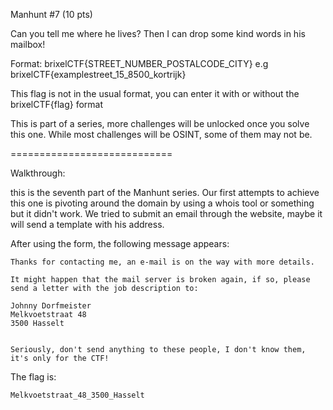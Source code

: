 Manhunt #7 (10 pts)

Can you tell me where he lives? Then I can drop some kind words in his mailbox!

Format: brixelCTF{STREET_NUMBER_POSTALCODE_CITY} e.g brixelCTF{examplestreet_15_8500_kortrijk}

This flag is not in the usual format, you can enter it with or without the brixelCTF{flag} format

This is part of a series, more challenges will be unlocked once you solve this one. While most challenges will be OSINT, some of them may not be.


============================

Walkthrough:

this is the seventh part of the Manhunt series. Our first attempts to achieve this one is pivoting around the domain by using a whois tool or something but it didn't work. We tried to submit an email through the website, maybe it will send a template with his address.

After using the form, the following message appears:

```
Thanks for contacting me, an e-mail is on the way with more details.

It might happen that the mail server is broken again, if so, please send a letter with the job description to:

Johnny Dorfmeister
Melkvoetstraat 48
3500 Hasselt


Seriously, don't send anything to these people, I don't know them, it's only for the CTF!
```

The flag is:
```
Melkvoetstraat_48_3500_Hasselt
```
